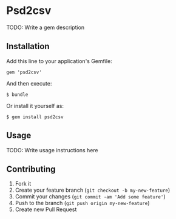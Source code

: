 # Psd2csv

TODO: Write a gem description

## Installation

Add this line to your application's Gemfile:

    gem 'psd2csv'

And then execute:

    $ bundle

Or install it yourself as:

    $ gem install psd2csv

## Usage

TODO: Write usage instructions here

## Contributing

1. Fork it
2. Create your feature branch (`git checkout -b my-new-feature`)
3. Commit your changes (`git commit -am 'Add some feature'`)
4. Push to the branch (`git push origin my-new-feature`)
5. Create new Pull Request
